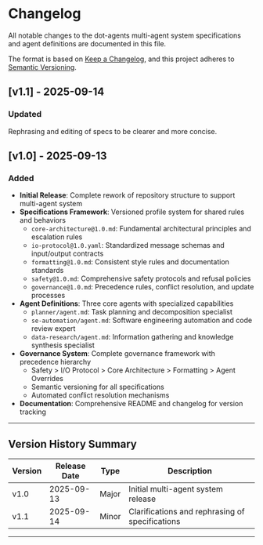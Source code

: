 # Changelog

All notable changes to the dot-agents multi-agent system specifications and agent definitions are documented in this file.

The format is based on [Keep a Changelog](https://keepachangelog.com/en/1.0.0/), and this project adheres to [Semantic Versioning](https://semver.org/spec/v2.0.0.html).

## [v1.1] - 2025-09-14

### Updated

Rephrasing and editing of specs to be clearer and more concise.

## [v1.0] - 2025-09-13

### Added
- **Initial Release**: Complete rework of repository structure to support multi-agent system
- **Specifications Framework**: Versioned profile system for shared rules and behaviors
  - `core-architecture@1.0.md`: Fundamental architectural principles and escalation rules
  - `io-protocol@1.0.yaml`: Standardized message schemas and input/output contracts
  - `formatting@1.0.md`: Consistent style rules and documentation standards
  - `safety@1.0.md`: Comprehensive safety protocols and refusal policies
  - `governance@1.0.md`: Precedence rules, conflict resolution, and update processes
- **Agent Definitions**: Three core agents with specialized capabilities
  - `planner/agent.md`: Task planning and decomposition specialist
  - `se-automation/agent.md`: Software engineering automation and code review expert
  - `data-research/agent.md`: Information gathering and knowledge synthesis specialist
- **Governance System**: Complete governance framework with precedence hierarchy
  - Safety > I/O Protocol > Core Architecture > Formatting > Agent Overrides
  - Semantic versioning for all specifications
  - Automated conflict resolution mechanisms
- **Documentation**: Comprehensive README and changelog for version tracking

---

## Version History Summary

| Version | Release Date | Type | Description |
|---------|--------------|------|-------------|
| v1.0    | 2025-09-13   | Major | Initial multi-agent system release |
| v1.1    | 2025-09-14   | Minor | Clarifications and rephrasing of specifications |
---


